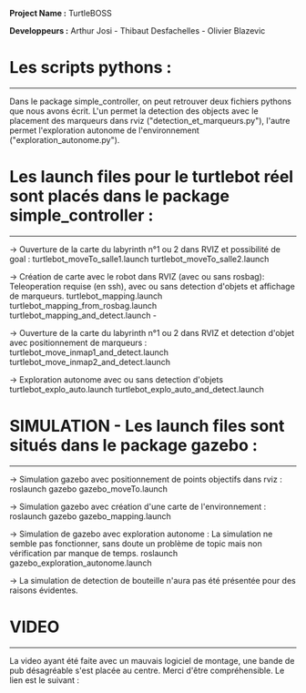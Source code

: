 **Project Name :** TurtleBOSS

**Developpeurs :** Arthur Josi - Thibaut Desfachelles - Olivier Blazevic 

Les scripts pythons :
==
---

Dans le package simple_controller, on peut retrouver deux fichiers pythons que nous avons écrit. L'un permet la detection des objects avec le placement des marqueurs dans rviz ("detection_et_marqueurs.py"), l'autre permet l'exploration autonome de l'environnement ("exploration_autonome.py").

Les launch files pour le turtlebot réel sont placés dans le package simple_controller :
==
---

-> Ouverture de la carte du labyrinth n°1 ou 2 dans RVIZ et possibilité de goal :
turtlebot_moveTo_salle1.launch
turtlebot_moveTo_salle2.launch

-> Création de carte avec le robot dans RVIZ (avec ou sans rosbag): Teleoperation requise (en ssh), avec ou sans detection d'objets et affichage de marqueurs.
turtlebot_mapping.launch 
turtlebot_mapping_from_rosbag.launch
turtlebot_mapping_and_detect.launch	
		-

-> Ouverture de la carte du labyrinth n°1 ou 2 dans RVIZ et detection d'objet avec positionnement de marqueurs :
turtlebot_move_inmap1_and_detect.launch	
turtlebot_move_inmap2_and_detect.launch	

-> Exploration autonome avec ou sans detection d'objets 
turtlebot_explo_auto.launch
turtlebot_explo_auto_and_detect.launch



SIMULATION - Les launch files sont situés dans le package gazebo :
==
---
-> Simulation gazebo avec positionnement de points objectifs dans rviz : 
	roslaunch gazebo gazebo_moveTo.launch 

-> Simulation gazebo avec création d'une carte de l'environnement :
	roslaunch gazebo gazebo_mapping.launch

-> Simulation de gazebo avec exploration autonome : La simulation ne semble pas fonctionner, sans doute un problème de topic mais non vérification par manque de temps.
	roslaunch gazebo_exploration_autonome.launch

-> La simulation de detection de bouteille n'aura pas été présentée pour des raisons évidentes. 

VIDEO
==
---
La video ayant été faite avec un mauvais logiciel de montage, une bande de pub désagréable s'est placée au centre.
Merci d'être compréhensible. Le lien est le suivant : 

